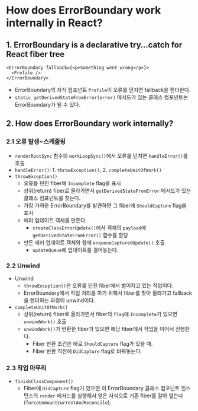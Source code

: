 # How does ErrorBoundary work internally in React?

## 1. ErrorBoundary is a declarative try…catch for React fiber tree

```tsx
<ErrorBoundary fallback={<p>Something went wrong</p>}>
  <Profile />
</ErrorBoundary>
```

- ErrorBoundary의 자식 컴포넌트 `Profile`이 오류를 던지면 fallback을 렌더한다.
- `static getDerivedStateFromError(error)` 메서드가 있는 클래스 컴포넌트는 ErrorBoundary가 될 수 있다.

## 2. How does ErrorBoundary work internally?

### 2.1 오류 발생~스케줄링

- `renderRootSync` 함수의 `workLoopSync()`에서 오류를 던지면 `handleError()`를 호출
- `handleError()`: 1. `throwException()`, 2. `completeUnitOfWork()`
- `throwException()`
  - 오류를 던진 fiber에 `Incomplete` flag을 표시
  - 상위(return) fiber로 올라가면서 `getDerivedStateFromError` 메서드가 있는 클래스 컴포넌트를 찾는다.
  - 가장 가까운 ErrorBoundary를 발견하면 그 fiber에 `ShouldCapture` flag을 표시
  - 에러 업데이트 객체를 만든다.
    - `createClassErrorUpdate()`에서 객체의 `payload`에 `getDerivedStateFromError()` 함수를 할당
  - 만든 에러 업데이트 객체와 함께 `enqueueCapturedUpdate()` 호출
    - `updateQueue`에 업데이트를 걸어놓는다.

### 2.2 Unwind

- Unwind
  - `throwException()`은 오류를 던진 fiber에서 벌어지고 있는 작업이다.
  - ErrorBoundary에서 작업 처리를 하기 위해서 fiber를 찾아 올라가고 fallback을 렌더하는 과정이 unwind이다.
- `completeUnitOfWork()`
  - 상위(return) fiber로 올라가면서 fiber의 `flag`에 `Incomplete`가 있으면 `unwindWork()` 호출
  - `unwindWork()`가 반환한 fiber가 있으면 해당 fiber에서 작업을 이어서 진행한다.
    - Fiber 반환 조건은 바로 `ShouldCapture` flag가 있을 때.
    - Fiber 반환 직전에 `DidCapture` flag로 바꿔놓는다.

### 2.3 작업 마무리

- `finishClassComponent()`
  - Fiber에 `DidCapture` flag가 있으면 이 ErrorBoundary 클래스 컴포넌트 인스턴스의 `render` 메서드를 실행해서 얻은 자식으로 기존 fiber를 갈아 엎는다(`forceUnmountCurrentAndReconcile`).
